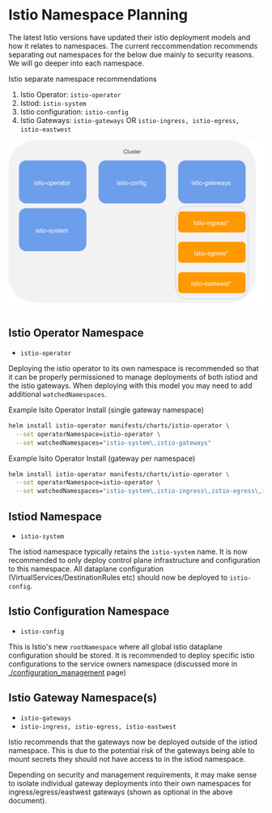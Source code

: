 # Istio Namespace Planning

The latest Istio versions have updated their istio deployment models and how it relates to namespaces. The current reccommendation recommends separating out namespaces for the below due mainly to security reasons. We will go deeper into each namespace.

Istio separate namespace recommendations

1. Istio Operator: `istio-operator`
2. Istiod: `istio-system`
3. Istio configuration: `istio-config`
4. Istio Gateways: `istio-gateways` OR `istio-ingress, istio-egress, istio-eastwest`

![Production Istio Namespaces](../../img/production-istio_namespaces.png)

## Istio Operator Namespace

* `istio-operator`

Deploying the istio operator to its own namespace is recommended so that it can be properly permissioned to manage deployments of both istiod and the istio gateways.
When deploying with this model you may need to add additional `watchedNamespaces`.

Example Isito Operator Install (single gateway namespace)

```sh
helm install istio-operator manifests/charts/istio-operator \
  --set operatorNamespace=istio-operator \
  --set watchedNamespaces="istio-system\,istio-gateways"
```

Example Isito Operator Install (gateway per namespace)

```sh
helm install istio-operator manifests/charts/istio-operator \
  --set operatorNamespace=istio-operator \
  --set watchedNamespaces="istio-system\,istio-ingress\,istio-egress\,istio-eastwest"
```

## Istiod Namespace

* `istio-system`

The istiod namespace typically retains the `istio-system` name. It is now recommended to only deploy control plane infrastructure and configuration to this namespace. All dataplane configuration (VirtualServices/DestinationRules etc) should now be deployed to `istio-config`.

## Istio Configuration Namespace

* `istio-config`

This is Istio's new `rootNamespace` where all global istio dataplane configuration should be stored. It is recommended to deploy specific istio configurations to the service owners namespace (discussed more in [./configuration_management](./configuration_management) page)

## Istio Gateway Namespace(s)

* `istio-gateways`
* `istio-ingress, istio-egress, istio-eastwest`

Istio recommends that the gateways now be deployed outside of the istiod namespace. This is due to the potential risk of the gateways being able to mount secrets they should not have access to in the istiod namespace.

Depending on security and management requirements, it may make sense to isolate individual gateway deployments into their own namespaces for ingress/egress/eastwest gateways (shown as optional in the above document).
